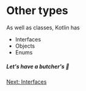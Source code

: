 # Other types
As well as classes, Kotlin has
* Interfaces
* Objects
* Enums

##### Let's have a butcher's 🥩

[Next: Interfaces](04-01-interfaces.md)
